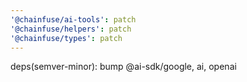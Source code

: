```yaml
---
'@chainfuse/ai-tools': patch
'@chainfuse/helpers': patch
'@chainfuse/types': patch
---
```


deps(semver-minor): bump @ai-sdk/google, ai, openai
